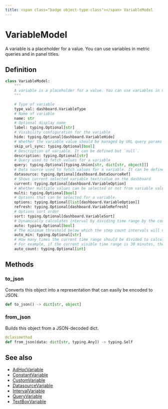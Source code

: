 ```yaml
---
title: <span class="badge object-type-class"></span> VariableModel
---
```

# <span class="badge object-type-class"></span> VariableModel

A variable is a placeholder for a value. You can use variables in metric queries and in panel titles.

## Definition

```python
class VariableModel:
    """
    A variable is a placeholder for a value. You can use variables in metric queries and in panel titles.
    """

    # Type of variable
    type_val: dashboard.VariableType
    # Name of variable
    name: str
    # Optional display name
    label: typing.Optional[str]
    # Visibility configuration for the variable
    hide: typing.Optional[dashboard.VariableHide]
    # Whether the variable value should be managed by URL query params or not
    skip_url_sync: typing.Optional[bool]
    # Description of variable. It can be defined but `null`.
    description: typing.Optional[str]
    # Query used to fetch values for a variable
    query: typing.Optional[typing.Union[str, dict[str, object]]]
    # Data source used to fetch values for a variable. It can be defined but `null`.
    datasource: typing.Optional[dashboard.DataSourceRef]
    # Shows current selected variable text/value on the dashboard
    current: typing.Optional[dashboard.VariableOption]
    # Whether multiple values can be selected or not from variable value list
    multi: typing.Optional[bool]
    # Options that can be selected for a variable.
    options: typing.Optional[list[dashboard.VariableOption]]
    refresh: typing.Optional[dashboard.VariableRefresh]
    # Options sort order
    sort: typing.Optional[dashboard.VariableSort]
    # Dynamically calculates interval by dividing time range by the count specified.
    auto: typing.Optional[bool]
    # The minimum threshold below which the step count intervals will not divide the time.
    auto_min: typing.Optional[str]
    # How many times the current time range should be divided to calculate the value, similar to the Max data points query option.
    # For example, if the current visible time range is 30 minutes, then the auto interval groups the data into 30 one-minute increments.
    auto_count: typing.Optional[int]
```
## Methods

### <span class="badge object-method"></span> to_json

Converts this object into a representation that can easily be encoded to JSON.

```python
def to_json() -> dict[str, object]
```

### <span class="badge object-method"></span> from_json

Builds this object from a JSON-decoded dict.

```python
@classmethod
def from_json(data: dict[str, typing.Any]) -> typing.Self
```

## See also

 * <span class="badge builder"></span> [AdHocVariable](./builder-AdHocVariable.md)
 * <span class="badge builder"></span> [ConstantVariable](./builder-ConstantVariable.md)
 * <span class="badge builder"></span> [CustomVariable](./builder-CustomVariable.md)
 * <span class="badge builder"></span> [DatasourceVariable](./builder-DatasourceVariable.md)
 * <span class="badge builder"></span> [IntervalVariable](./builder-IntervalVariable.md)
 * <span class="badge builder"></span> [QueryVariable](./builder-QueryVariable.md)
 * <span class="badge builder"></span> [TextBoxVariable](./builder-TextBoxVariable.md)
